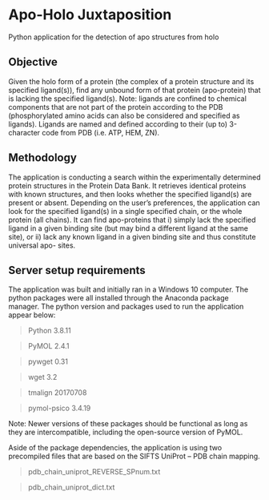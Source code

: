 # Apo-Holo Juxtaposition
 Python application for the detection of apo structures from holo

##  Objective
Given the holo form of a protein (the complex of a protein structure and its specified ligand(s)), find any unbound form of that protein (apo-protein) that is lacking the specified ligand(s).
Note: ligands are confined to chemical components that are not part of the protein according to the PDB (phosphorylated amino acids can also be considered and specified as ligands). Ligands are named and defined according to their (up to) 3-character code from PDB (i.e. ATP, HEM, ZN).

##  Methodology
The application is conducting a search within the experimentally determined protein structures in the Protein Data Bank. It retrieves identical proteins with known structures, and then looks whether the specified ligand(s) are present or absent. Depending on the user’s preferences, the application can look for the specified ligand(s) in a single specified chain, or the whole protein (all chains). It can find apo-proteins that i) simply lack the specified ligand in a given binding site (but may bind a different ligand at the same site), or ii) lack any known ligand in a given binding site and thus constitute universal apo- sites.

##  Server setup requirements
The application was built and initially ran in a Windows 10 computer. The python packages were all installed through the Anaconda package manager.
The python version and packages used to run the application appear below:

>Python  3.8.11

>PyMOL		 2.4.1

>pywget		0.31

>wget		  3.2

>tmalign 20170708

>pymol-psico 3.4.19


Note: Newer versions of these packages should be functional as long as they are intercompatible, including the open-source version of PyMOL.

Aside of the package dependencies, the application is using two precompiled files that are based on the SIFTS UniProt – PDB chain mapping.

>pdb_chain_uniprot_REVERSE_SPnum.txt

>pdb_chain_uniprot_dict.txt


